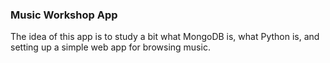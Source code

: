 ### Music Workshop App

The idea of this app is to study a bit what MongoDB is, what Python is,
and setting up a simple web app for browsing music.

